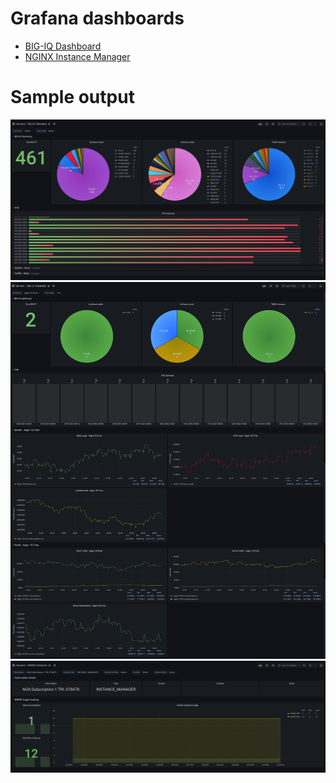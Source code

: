 # Grafana dashboards

- [BIG-IQ Dashboard](/contrib/grafana/F5TT-BIGIQ.json)
- [NGINX Instance Manager](/contrib/grafana/F5TT-NginxInstanceManager.json)

# Sample output

<img src="/contrib/grafana/grafana-summary.png"/>

<img src="/contrib/grafana/grafana-bigiq.jpg"/>

<img src="/contrib/grafana/grafana-nim.jpg"/>
